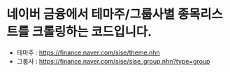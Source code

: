 # 네이버 금융에서 테마주/그룹사별 종목리스트를 크롤링하는 코드입니다.
* 테마주 : https://finance.naver.com/sise/theme.nhn
* 그룹사 : https://finance.naver.com/sise/sise_group.nhn?type=group
